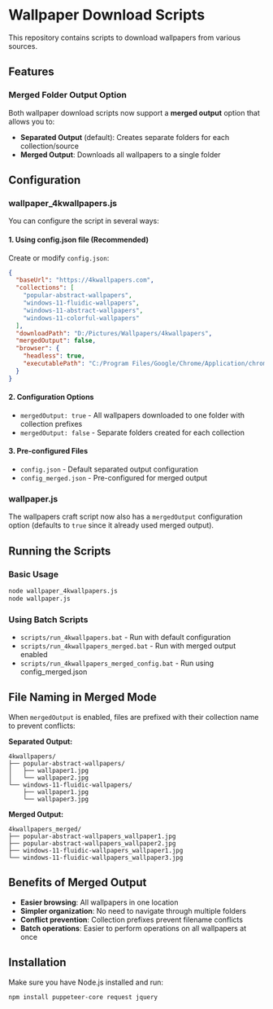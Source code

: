 # Wallpaper Download Scripts

This repository contains scripts to download wallpapers from various sources.

## Features

### Merged Folder Output Option

Both wallpaper download scripts now support a **merged output** option that allows you to:

- **Separated Output** (default): Creates separate folders for each collection/source
- **Merged Output**: Downloads all wallpapers to a single folder

## Configuration

### wallpaper_4kwallpapers.js

You can configure the script in several ways:

#### 1. Using config.json file (Recommended)

Create or modify `config.json`:

```json
{
  "baseUrl": "https://4kwallpapers.com",
  "collections": [
    "popular-abstract-wallpapers",
    "windows-11-fluidic-wallpapers",
    "windows-11-abstract-wallpapers",
    "windows-11-colorful-wallpapers"
  ],
  "downloadPath": "D:/Pictures/Wallpapers/4kwallpapers",
  "mergedOutput": false,
  "browser": {
    "headless": true,
    "executablePath": "C:/Program Files/Google/Chrome/Application/chrome.exe"
  }
}
```

#### 2. Configuration Options

- `mergedOutput: true` - All wallpapers downloaded to one folder with collection prefixes
- `mergedOutput: false` - Separate folders created for each collection

#### 3. Pre-configured Files

- `config.json` - Default separated output configuration
- `config_merged.json` - Pre-configured for merged output

### wallpaper.js

The wallpapers craft script now also has a `mergedOutput` configuration option (defaults to `true` since it already used merged output).

## Running the Scripts

### Basic Usage

```bash
node wallpaper_4kwallpapers.js
node wallpaper.js
```

### Using Batch Scripts

- `scripts/run_4kwallpapers.bat` - Run with default configuration
- `scripts/run_4kwallpapers_merged.bat` - Run with merged output enabled
- `scripts/run_4kwallpapers_merged_config.bat` - Run using config_merged.json

## File Naming in Merged Mode

When `mergedOutput` is enabled, files are prefixed with their collection name to prevent conflicts:

**Separated Output:**
```
4kwallpapers/
├── popular-abstract-wallpapers/
│   ├── wallpaper1.jpg
│   └── wallpaper2.jpg
└── windows-11-fluidic-wallpapers/
    ├── wallpaper1.jpg
    └── wallpaper3.jpg
```

**Merged Output:**
```
4kwallpapers_merged/
├── popular-abstract-wallpapers_wallpaper1.jpg
├── popular-abstract-wallpapers_wallpaper2.jpg
├── windows-11-fluidic-wallpapers_wallpaper1.jpg
└── windows-11-fluidic-wallpapers_wallpaper3.jpg
```

## Benefits of Merged Output

- **Easier browsing**: All wallpapers in one location
- **Simpler organization**: No need to navigate through multiple folders
- **Conflict prevention**: Collection prefixes prevent filename conflicts
- **Batch operations**: Easier to perform operations on all wallpapers at once

## Installation

Make sure you have Node.js installed and run:

```bash
npm install puppeteer-core request jquery
```